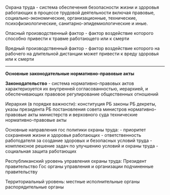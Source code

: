 Охрана труда - система обеспечения безопасности жизни и здоровья работающих в процессе трудовой деятельности включая правовые, социально-экономические, организационные, технические, психофизиологические, санитарно-эпидемиологические и иные.

Опасный производственный фактор - фактор воздействие которого способно привести к травме работающего или к смерти

Вредный производственный фактор - фактор воздействие которого на рабочего на длительной дистанции может привести к вреду здоровья или к смерти

---------

**Основные законодательные нормативно-правовые акты**

**Законодательство** - система нормативно-правовых актов характеризуется их внутренней согласованностью, иерархией, и обеспечивающих правовое регулирование общественных отношений

Иерархия (в порядке важности):
	конституция РБ
	законы РБ
	декреты, указы президента РБ
	постановления совета министров
	нормативно-правовые акты министерств и верховного суда
	технические нормативно-правовые акты

Основные направления гос политики охраны труда:
	- приоритет сохранения жизни и здоровья работающих
	- ответственность работодателя за создание здоровых и безопасных условий труда
	- комплексное решение задач по улучшению условий и охраны труда 
	- социальная защита работающих

Республиканский уровень управления охраны труда:
	Президент
	правительство
	Гос органы управления и организации подчиненные правительству

Территориальный уровень:
	местные исполнительные органы
	распорядительные органы
